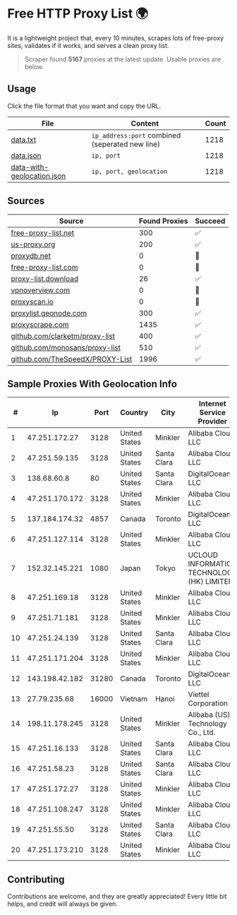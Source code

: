 
# Free HTTP Proxy List 🌍

It is a lightweight project that, every 10 minutes, scrapes lots of free-proxy sites, validates if it works, and serves a clean proxy list.


> Scraper found **5167** proxies at the latest update. Usable proxies are below.

## Usage

Click the file format that you want and copy the URL.


|File|Content|Count|
|----|-------|-----|
|[data.txt](https://raw.githubusercontent.com/themiralay/Proxy-List-World/master/data.txt)|`ip_address:port` combined (seperated new line)|1218|
|[data.json](https://raw.githubusercontent.com/themiralay/Proxy-List-World/master/data.json)|`ip, port`|1218|
|[data-with-geolocation.json](https://raw.githubusercontent.com/themiralay/Proxy-List-World/master/data-with-geolocation.json)|`ip, port, geolocation`|1218|

## Sources

|Source|Found Proxies|Succeed|
|------|-------------|-------|
|[free-proxy-list.net](https://free-proxy-list.net)|300|✅|
|[us-proxy.org](https://www.us-proxy.org)|200|✅|
|[proxydb.net](http://proxydb.net)|0|🚫|
|[free-proxy-list.com](https://free-proxy-list.com/?page=&port=&type%5B%5D=http&type%5B%5D=https&up_time=0&search=Search)|0|🚫|
|[proxy-list.download](https://www.proxy-list.download/HTTP)|26|✅|
|[vpnoverview.com](https://vpnoverview.com/privacy/anonymous-browsing/free-proxy-servers)|0|🚫|
|[proxyscan.io](https://www.proxyscan.io)|0|🚫|
|[proxylist.geonode.com](https://proxylist.geonode.com/api/proxy-list?limit=300&page=1&sort_by=lastChecked&sort_type=desc&protocols=http,https)|300|✅|
|[proxyscrape.com](https://api.proxyscrape.com/v2/?request=displayproxies&protocol=http&timeout=10000&country=all&ssl=all&anonymity=all)|1435|✅|
|[github.com/clarketm/proxy-list](https://raw.githubusercontent.com/clarketm/proxy-list/master/proxy-list-raw.txt)|400|✅|
|[github.com/monosans/proxy-list](https://raw.githubusercontent.com/monosans/proxy-list/main/proxies/http.txt)|510|✅|
|[github.com/TheSpeedX/PROXY-List](https://raw.githubusercontent.com/TheSpeedX/PROXY-List/master/http.txt)|1996|✅|


## Sample Proxies With Geolocation Info

|#|Ip|Port|Country|City|Internet Service Provider|
|-|--|----|-------|----|-------------------------|
|1|47.251.172.27|3128|United States|Minkler|Alibaba Cloud LLC|
|2|47.251.59.135|3128|United States|Santa Clara|Alibaba Cloud LLC|
|3|138.68.60.8|80|United States|Santa Clara|DigitalOcean, LLC|
|4|47.251.170.172|3128|United States|Minkler|Alibaba Cloud LLC|
|5|137.184.174.32|4857|Canada|Toronto|DigitalOcean, LLC|
|6|47.251.127.114|3128|United States|Minkler|Alibaba Cloud LLC|
|7|152.32.145.221|1080|Japan|Tokyo|UCLOUD INFORMATION TECHNOLOGY (HK) LIMITED|
|8|47.251.169.18|3128|United States|Minkler|Alibaba Cloud LLC|
|9|47.251.71.181|3128|United States|Minkler|Alibaba Cloud LLC|
|10|47.251.24.139|3128|United States|Santa Clara|Alibaba Cloud LLC|
|11|47.251.171.204|3128|United States|Minkler|Alibaba Cloud LLC|
|12|143.198.42.182|31280|Canada|Toronto|DigitalOcean, LLC|
|13|27.79.235.68|16000|Vietnam|Hanoi|Viettel Corporation|
|14|198.11.178.245|3128|United States|Minkler|Alibaba (US) Technology Co., Ltd.|
|15|47.251.16.133|3128|United States|Santa Clara|Alibaba Cloud LLC|
|16|47.251.58.23|3128|United States|Santa Clara|Alibaba Cloud LLC|
|17|47.251.172.27|3128|United States|Minkler|Alibaba Cloud LLC|
|18|47.251.108.247|3128|United States|Minkler|Alibaba Cloud LLC|
|19|47.251.55.50|3128|United States|Santa Clara|Alibaba Cloud LLC|
|20|47.251.173.210|3128|United States|Minkler|Alibaba Cloud LLC|



## Contributing

Contributions are welcome, and they are greatly appreciated! Every
little bit helps, and credit will always be given.

